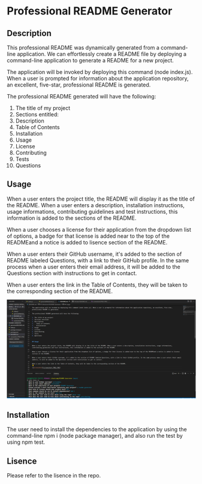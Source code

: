 # Professional README Generator

## Description

This professional README was dynamically generated from a command-line application. We can effortlessly create a README file by deploying a command-line application to generate a README for a new project.

The application will be invoked by deploying this command (node index.js). When a user is prompted for information about the application repository, an excellent, five-star, professional README is generated.

The professional README generated will have the following: 

1. The title of my project
2. Sections entitled:
1. Description
2.   Table of Contents
3.   Installation
4. Usage
5. License
6. Contributing
7. Tests
8. Questions


## Usage

When a user enters the project title, the README will display it as the title of the README. When a user enters a description, installation instructions, usage informations, contributing guidelines and test instructions, this information is added to the sections of the README.

When a user chooses a license for their application from the dropdown list of options, a badge for that license is added near to the top of the READMEand a notice is added to lisence section of the README.

When a user enters their GitHub username, it's added to the section of README labeled Questions, with a link to their GitHub profile. In the same process when a user enters their email address, it will be added to the Questions section with instructions to get in contact.

When a user enters the link in the Table of Contents, they will be taken to the corresponding section of the README.

![Screenshot](README.md.PNG)


## Installation

The user need to install the dependencies to the application by using the command-line npm i (node package manager), and also run the test by using npm test.

## Lisence

Please refer to the lisence in the repo.